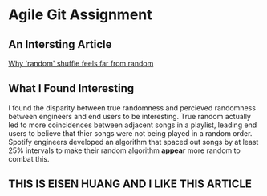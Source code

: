 # Agile Git Assignment

## An Intersting Article

[Why 'random' shuffle feels far from random](https://www.independent.co.uk/life-style/gadgets-and-tech/news/why-random-shuffle-feels-far-from-random-10066621.html)

## What I Found Interesting

I found the disparity between true randomness and percieved randomness between engineers and end users to be interesting. True random actually led to more coincidences between adjacent songs in a playlist, leading end users to believe that thier songs were not being played in a random order. Spotify engineers developed an algorithm that spaced out songs by at least 25% intervals to make their random algorithm **appear** more random to combat this.

## THIS IS EISEN HUANG AND I LIKE THIS ARTICLE 
